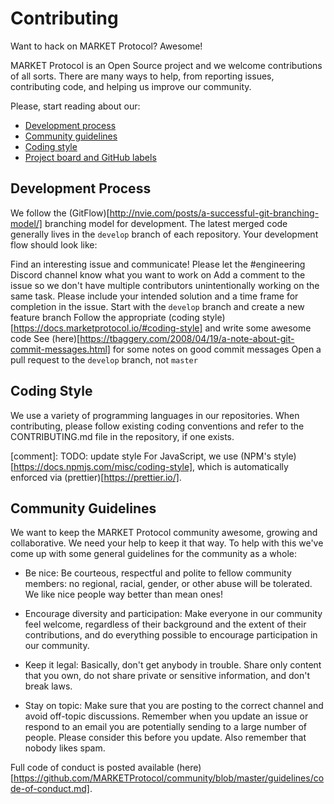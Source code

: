 # Contributing

Want to hack on MARKET Protocol? Awesome!

MARKET Protocol is an Open Source project and we welcome contributions of all sorts. There are many ways to help, from reporting issues, contributing code, and helping us improve our community.

Please, start reading about our:
* [Development process](https://github.com/MARKETProtocol/MARKETProtocol/CONTRIBUTING.md/#development-process)
* [Community guidelines](https://github.com/MARKETProtocol/MARKETProtocol/CONTRIBUTING.md/#community-guidelines)
* [Coding style](https://github.com/MARKETProtocol/MARKETProtocol/CONTRIBUTING.md/#coding-style)
* [Project board and GitHub labels](https://github.com/MARKETProtocol/community/blob/master/docs/project-management.md)


## Development Process

We follow the (GitFlow)[http://nvie.com/posts/a-successful-git-branching-model/] branching model for development. The latest merged code generally lives in the `develop` branch of each repository. Your development flow should look like:

Find an interesting issue and communicate! Please let the #engineering Discord channel know what you want to work on
Add a comment to the issue so we don't have multiple contributors unintentionally working on the same task.
Please include your intended solution and a time frame for completion in the issue.
Start with the `develop` branch and create a new feature branch
Follow the appropriate (coding style)[https://docs.marketprotocol.io/#coding-style] and write some awesome code
See (here)[https://tbaggery.com/2008/04/19/a-note-about-git-commit-messages.html] for some notes on good commit messages
Open a pull request to the `develop` branch, not `master`

## Coding Style
We use a variety of programming languages in our repositories. When contributing, please follow existing coding conventions and refer to the CONTRIBUTING.md file in the repository, if one exists.

[comment]: TODO: update style For JavaScript, we use (NPM's style)[https://docs.npmjs.com/misc/coding-style], which is automatically enforced via (prettier)[https://prettier.io/].

## Community Guidelines

We want to keep the MARKET Protocol community awesome, growing and collaborative. We need your help to keep it that way. To help with this we've come up with some general guidelines for the community as a whole:

* Be nice: Be courteous, respectful and polite to fellow community members: no regional, racial, gender, or other abuse will be tolerated. We like nice people way better than mean ones!

* Encourage diversity and participation: Make everyone in our community feel welcome, regardless of their background and the extent of their contributions, and do everything possible to encourage participation in our community.

* Keep it legal: Basically, don't get anybody in trouble. Share only content that you own, do not share private or sensitive information, and don't break laws.

* Stay on topic: Make sure that you are posting to the correct channel and avoid off-topic discussions. Remember when you update an issue or respond to an email you are potentially sending to a large number of people. Please consider this before you update. Also remember that nobody likes spam.

Full code of conduct is posted available (here)[https://github.com/MARKETProtocol/community/blob/master/guidelines/code-of-conduct.md].
